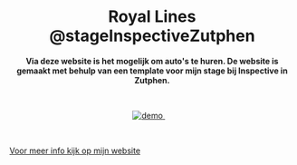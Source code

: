 <h1 align="center">Royal Lines @stageInspectiveZutphen</h1>

<p align="center"><b>Via deze website is het mogelijk om auto's te huren. De website is gemaakt met behulp van een template voor mijn stage bij Inspective in Zutphen.</b>
</p>

<br>

<p align="center">
  <a href="https://zeijls.github.io/Versteghen/">
    <img src="https://img.shields.io/badge/demo-LIVE-brightgreen.svg?style=flat-square" alt="demo">
  </a>
  &nbsp;&nbsp;&nbsp;
</p>

<br>

[Voor meer info kijk op mijn website](http://simonevanzeijl.nl/PDF/stageverslag.pdf)
